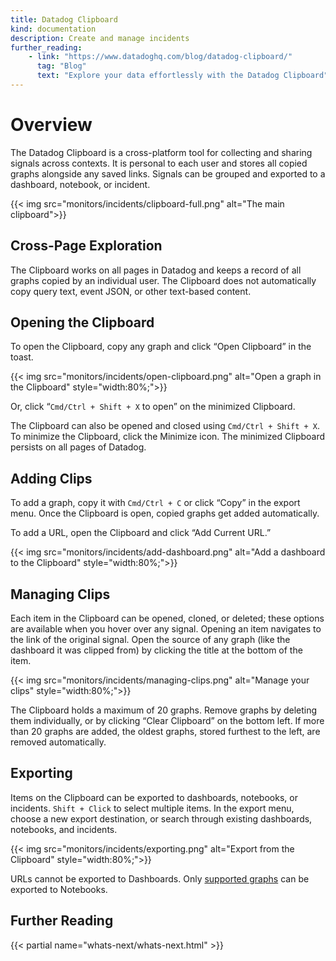 ```yaml
---
title: Datadog Clipboard
kind: documentation
description: Create and manage incidents
further_reading:
    - link: "https://www.datadoghq.com/blog/datadog-clipboard/"
      tag: "Blog"
      text: "Explore your data effortlessly with the Datadog Clipboard"
---
```


# Overview

The Datadog Clipboard is a cross-platform tool for collecting and sharing signals across contexts. It is personal to each user and stores all copied graphs alongside any saved links. Signals can be grouped and exported to a dashboard, notebook, or incident.

{{< img src="monitors/incidents/clipboard-full.png" alt="The main clipboard">}}

## Cross-Page Exploration

The Clipboard works on all pages in Datadog and keeps a record of all graphs copied by an individual user. The Clipboard does not automatically copy query text, event JSON, or other text-based content. 

## Opening the Clipboard

To open the Clipboard, copy any graph and click “Open Clipboard” in the toast.

{{< img src="monitors/incidents/open-clipboard.png" alt="Open a graph in the Clipboard"  style="width:80%;">}}

Or, click “`Cmd/Ctrl + Shift + X` to open” on the minimized Clipboard. 

The Clipboard can also be opened and closed using `Cmd/Ctrl + Shift + X`. To minimize the Clipboard, click the Minimize icon. The minimized Clipboard persists on all pages of Datadog.

## Adding Clips

To add a graph, copy it with `Cmd/Ctrl + C` or click “Copy” in the export menu. Once the Clipboard is open, copied graphs get added automatically. 

To add a URL, open the Clipboard and click “Add Current URL.”

{{< img src="monitors/incidents/add-dashboard.png" alt="Add a dashboard to the Clipboard"  style="width:80%;">}}

## Managing Clips

Each item in the Clipboard can be opened, cloned, or deleted; these options are available when you hover over any signal. Opening an item navigates to the link of the original signal. Open the source of any graph (like the dashboard it was clipped from) by clicking the title at the bottom of the item.

{{< img src="monitors/incidents/managing-clips.png" alt="Manage your clips"  style="width:80%;">}}

The Clipboard holds a maximum of 20 graphs. Remove graphs by deleting them individually, or by clicking “Clear Clipboard” on the bottom left. If more than 20 graphs are added, the oldest graphs, stored furthest to the left, are removed automatically.

## Exporting

Items on the Clipboard can be exported to dashboards, notebooks, or incidents. `Shift + Click` to select multiple items. In the export menu, choose a new export destination, or search through existing dashboards, notebooks, and incidents. 

{{< img src="monitors/incidents/exporting.png" alt="Export from the Clipboard"  style="width:80%;">}}

URLs cannot be exported to Dashboards. Only [supported graphs][1] can be exported to Notebooks. 

## Further Reading

{{< partial name="whats-next/whats-next.html" >}}

[1]: https://docs.datadoghq.com/notebooks/#visualization
